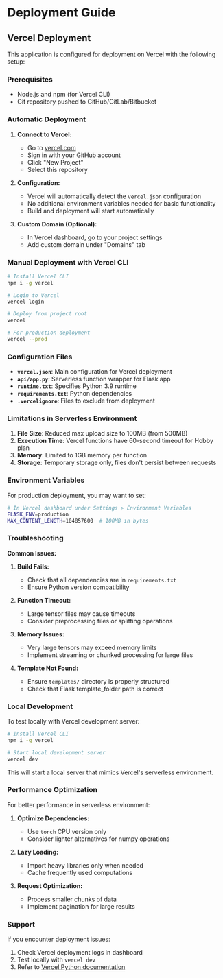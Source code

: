 # Deployment Guide

## Vercel Deployment

This application is configured for deployment on Vercel with the following setup:

### Prerequisites
- Node.js and npm (for Vercel CLI)
- Git repository pushed to GitHub/GitLab/Bitbucket

### Automatic Deployment

1. **Connect to Vercel:**
   - Go to [vercel.com](https://vercel.com)
   - Sign in with your GitHub account
   - Click "New Project" 
   - Select this repository

2. **Configuration:**
   - Vercel will automatically detect the `vercel.json` configuration
   - No additional environment variables needed for basic functionality
   - Build and deployment will start automatically

3. **Custom Domain (Optional):**
   - In Vercel dashboard, go to your project settings
   - Add custom domain under "Domains" tab

### Manual Deployment with Vercel CLI

```bash
# Install Vercel CLI
npm i -g vercel

# Login to Vercel
vercel login

# Deploy from project root
vercel

# For production deployment
vercel --prod
```

### Configuration Files

- **`vercel.json`**: Main configuration for Vercel deployment
- **`api/app.py`**: Serverless function wrapper for Flask app
- **`runtime.txt`**: Specifies Python 3.9 runtime
- **`requirements.txt`**: Python dependencies
- **`.vercelignore`**: Files to exclude from deployment

### Limitations in Serverless Environment

1. **File Size**: Reduced max upload size to 100MB (from 500MB)
2. **Execution Time**: Vercel functions have 60-second timeout for Hobby plan
3. **Memory**: Limited to 1GB memory per function
4. **Storage**: Temporary storage only, files don't persist between requests

### Environment Variables

For production deployment, you may want to set:

```bash
# In Vercel dashboard under Settings > Environment Variables
FLASK_ENV=production
MAX_CONTENT_LENGTH=104857600  # 100MB in bytes
```

### Troubleshooting

**Common Issues:**

1. **Build Fails:**
   - Check that all dependencies are in `requirements.txt`
   - Ensure Python version compatibility

2. **Function Timeout:**
   - Large tensor files may cause timeouts
   - Consider preprocessing files or splitting operations

3. **Memory Issues:**
   - Very large tensors may exceed memory limits
   - Implement streaming or chunked processing for large files

4. **Template Not Found:**
   - Ensure `templates/` directory is properly structured
   - Check that Flask template_folder path is correct

### Local Development

To test locally with Vercel development server:

```bash
# Install Vercel CLI
npm i -g vercel

# Start local development server
vercel dev
```

This will start a local server that mimics Vercel's serverless environment.

### Performance Optimization

For better performance in serverless environment:

1. **Optimize Dependencies:**
   - Use `torch` CPU version only
   - Consider lighter alternatives for numpy operations

2. **Lazy Loading:**
   - Import heavy libraries only when needed
   - Cache frequently used computations

3. **Request Optimization:**
   - Process smaller chunks of data
   - Implement pagination for large results

### Support

If you encounter deployment issues:

1. Check Vercel deployment logs in dashboard
2. Test locally with `vercel dev`
3. Refer to [Vercel Python documentation](https://vercel.com/docs/concepts/functions/serverless-functions/runtimes/python)